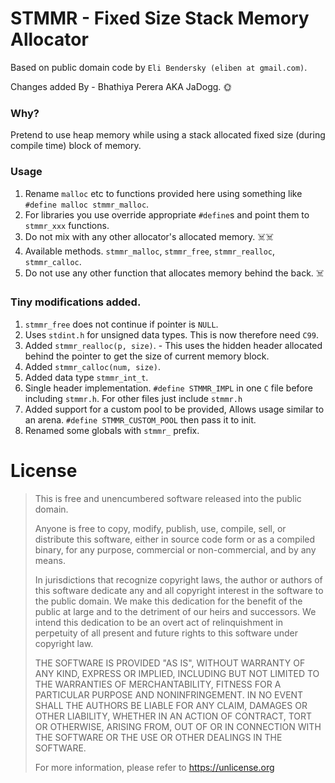 # STMMR - Fixed Size Stack Memory Allocator

Based on public domain code by `Eli Bendersky (eliben at gmail.com)`.

Changes added By - Bhathiya Perera AKA JaDogg. 🌞

### Why?

Pretend to use heap memory while using a stack allocated fixed size (during compile time) block of memory.

### Usage

1. Rename `malloc` etc to functions provided here using something like `#define malloc stmmr_malloc`.
2. For libraries you use override appropriate `#define`s and point them to `stmmr_xxx` functions.
3. Do not mix with any other allocator's allocated memory. ☠️☠️
4. Available methods. `stmmr_malloc`, `stmmr_free`, `stmmr_realloc`, `stmmr_calloc`.
5. Do not use any other function that allocates memory behind the back. ☠️

### Tiny modifications added.

1. `stmmr_free` does not continue if pointer is `NULL`.
2. Uses `stdint.h` for unsigned data types. This is now therefore need `C99`.
3. Added `stmmr_realloc(p, size)`. - This uses the hidden header allocated behind the pointer to get the size of current
   memory block.
4. Added `stmmr_calloc(num, size)`.
5. Added data type `stmmr_int_t`.
6. Single header implementation. `#define STMMR_IMPL` in one `C` file before including `stmmr.h`. For other files just
   include `stmmr.h`
7. Added support for a custom pool to be provided, Allows usage similar to an arena. `#define STMMR_CUSTOM_POOL` then
   pass it to init.
8. Renamed some globals with `stmmr_` prefix.

# License

> This is free and unencumbered software released into the public domain.
>
> Anyone is free to copy, modify, publish, use, compile, sell, or
> distribute this software, either in source code form or as a compiled
> binary, for any purpose, commercial or non-commercial, and by any
> means.
>
> In jurisdictions that recognize copyright laws, the author or authors
> of this software dedicate any and all copyright interest in the
> software to the public domain. We make this dedication for the benefit
> of the public at large and to the detriment of our heirs and
> successors. We intend this dedication to be an overt act of
> relinquishment in perpetuity of all present and future rights to this
> software under copyright law.
>
> THE SOFTWARE IS PROVIDED "AS IS", WITHOUT WARRANTY OF ANY KIND,
> EXPRESS OR IMPLIED, INCLUDING BUT NOT LIMITED TO THE WARRANTIES OF
> MERCHANTABILITY, FITNESS FOR A PARTICULAR PURPOSE AND NONINFRINGEMENT.
> IN NO EVENT SHALL THE AUTHORS BE LIABLE FOR ANY CLAIM, DAMAGES OR
> OTHER LIABILITY, WHETHER IN AN ACTION OF CONTRACT, TORT OR OTHERWISE,
> ARISING FROM, OUT OF OR IN CONNECTION WITH THE SOFTWARE OR THE USE OR
> OTHER DEALINGS IN THE SOFTWARE.
>
> For more information, please refer to <https://unlicense.org>
